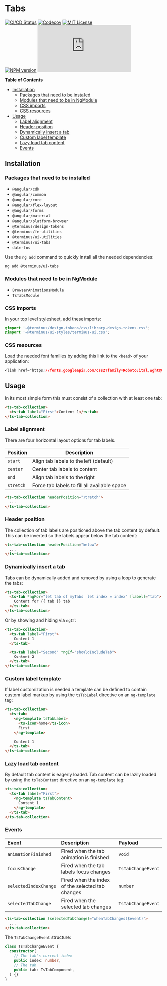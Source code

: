 <h1>Tabs</h1>

[![CI/CD Status][github-action-badge]][github-action-link] [![Codecov][codecov-badge]][codecov-project] [![MIT License][license-image]][license-url]  
[![NPM version][npm-version-image]][npm-package] [![Library size][file-size-badge]][raw-distribution-js]

<!-- START doctoc generated TOC please keep comment here to allow auto update -->
<!-- DON'T EDIT THIS SECTION, INSTEAD RE-RUN doctoc TO UPDATE -->
**Table of Contents**

- [Installation](#installation)
  - [Packages that need to be installed](#packages-that-need-to-be-installed)
  - [Modules that need to be in NgModule](#modules-that-need-to-be-in-ngmodule)
  - [CSS imports](#css-imports)
  - [CSS resources](#css-resources)
- [Usage](#usage)
  - [Label alignment](#label-alignment)
  - [Header position](#header-position)
  - [Dynamically insert a tab](#dynamically-insert-a-tab)
  - [Custom label template](#custom-label-template)
  - [Lazy load tab content](#lazy-load-tab-content)
  - [Events](#events)

<!-- END doctoc generated TOC please keep comment here to allow auto update -->

## Installation

### Packages that need to be installed

- `@angular/cdk`
- `@angular/common`
- `@angular/core`
- `@angular/flex-layout`
- `@angular/forms`
- `@angular/material`
- `@angular/platform-browser`
- `@terminus/design-tokens`
- `@terminus/fe-utilities`
- `@terminus/ui-utilities`
- `@terminus/ui-tabs`
- `date-fns`

Use the `ng add` command to quickly install all the needed dependencies:

```bash
ng add @terminus/ui-tabs
```

### Modules that need to be in NgModule

- `BrowserAnimationsModule`
- `TsTabsModule`

### CSS imports

In your top level stylesheet, add these imports:

```css
@import '~@terminus/design-tokens/css/library-design-tokens.css';
@import '~@terminus/ui-styles/terminus-ui.css';
```  

### CSS resources

Load the needed font families by adding this link to the `<head>` of your application:

```css
<link href="https://fonts.googleapis.com/css2?family=Roboto:ital,wght@0,400;0,500;0,700;1,400&display=swap" rel="stylesheet">
```

## Usage

In its most simple form this must consist of a collection with at least one tab:

```html
<ts-tab-collection>
  <ts-tab label="First">Content 1</ts-tab>
</ts-tab-collection>
```

### Label alignment

There are four horizontal layout options for tab labels.

| Position  | Description                                  |
|-----------|----------------------------------------------|
| `start`   | Align tab labels to the left (default)       |
| `center`  | Center tab labels to content                 |
| `end`     | Align tab labels to the right                |
| `stretch` | Force tab labels to fill all available space |

```html
<ts-tab-collection headerPosition="stretch">
  ...
</ts-tab-collection>
```

### Header position

The collection of tab labels are positioned above the tab content by default. This can be inverted so the labels appear below the tab
content:

```html
<ts-tab-collection headerPosition="below">
  ...
</ts-tab-collection>
```

### Dynamically insert a tab

Tabs can be dynamically added and removed by using a loop to generate the tabs:

```html
<ts-tab-collection>
  <ts-tab *ngFor="let tab of myTabs; let index = index" [label]="tab">
    Content for {{ tab }} tab
  </ts-tab>
</ts-tab-collection>
```

Or by showing and hiding via `ngIf`:

```html
<ts-tab-collection>
  <ts-tab label="First">
    Content 1
  </ts-tab>

  <ts-tab label="Second" *ngIf="shouldIncludeTab">
    Content 2
  </ts-tab>
</ts-tab-collection>
```

### Custom label template

If label customization is needed a template can be defined to contain custom label markup by using the `tsTabLabel` directive on an
`ng-template` tag:

```html
<ts-tab-collection>
  <ts-tab>
    <ng-template tsTabLabel>
      <ts-icon>home</ts-icon>
      First
    </ng-template>

    Content 1
  </ts-tab>
</ts-tab-collection>
```

### Lazy load tab content

By default tab content is eagerly loaded. Tab content can be lazily loaded by using the `tsTabContent` directive on an `ng-template` tag:

```html
<ts-tab-collection>
  <ts-tab label="First">
    <ng-template tsTabContent>
      Content 1
    </ng-template>
  </ts-tab>
</ts-tab-collection>
```

### Events

| Event                 | Description                                      | Payload            |
|:----------------------|:-------------------------------------------------|:-------------------|
| `animationFinished`   | Fired when the tab animation is finished         | `void`             |
| `focusChange`         | Fired when the tab labels focus changes          | `TsTabChangeEvent` |
| `selectedIndexChange` | Fired when the index of the selected tab changes | `number`           |
| `selectedTabChange`   | Fired when the selected tab changes              | `TsTabChangeEvent` |

```html
<ts-tab-collection (selectedTabChange)="whenTabChanges($event)">
  ...
</ts-tab-collection>
```

The `TsTabChangeEvent` structure:

```typescript
class TsTabChangeEvent {
  constructor(
    // The tab's current index
    public index: number,
    // The tab
    public tab: TsTabComponent,
  ) {}
}
```


<!-- Links -->
[license-url]:         https://github.com/GetTerminus/terminus-oss/blob/release/LICENSE
[license-image]:       http://img.shields.io/badge/license-MIT-blue.svg
[codecov-project]:     https://codecov.io/gh/GetTerminus/terminus-oss
[codecov-badge]:       https://codecov.io/gh/GetTerminus/terminus-oss/branch/release/graph/badge.svg
[npm-version-image]:   http://img.shields.io/npm/v/@terminus/ui-tabs.svg
[npm-package]:         https://www.npmjs.com/package/@terminus/ui-tabs
[github-action-badge]: https://github.com/GetTerminus/terminus-oss/workflows/Release%20CI/badge.svg
[github-action-link]:  https://github.com/GetTerminus/terminus-oss/actions?query=workflow%3A%22CI+Release%22
[file-size-badge]:     http://img.badgesize.io/https://unpkg.com/@terminus/ui-tabs/bundles/terminus-ui-tabs.umd.min.js?compression=gzip
[raw-distribution-js]: https://unpkg.com/@terminus/ui-tabs/bundles/terminus-ui-tabs.umd.js
